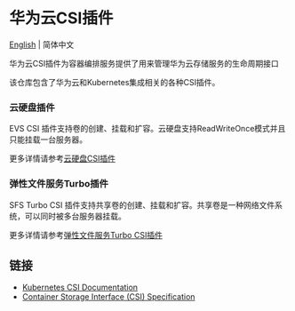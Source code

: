 # 华为云CSI插件

[English](./README.md) | 简体中文

华为云CSI插件为容器编排服务提供了用来管理华为云存储服务的生命周期接口

该仓库包含了华为云和Kubernetes集成相关的各种CSI插件。

### 云硬盘插件

EVS CSI 插件支持卷的创建、挂载和扩容。云硬盘支持ReadWriteOnce模式并且只能挂载一台服务器。

更多详情请参考[云硬盘CSI插件](./docs/evs/evs.md)

### 弹性文件服务Turbo插件

SFS Turbo CSI 插件支持共享卷的创建、挂载和扩容。共享卷是一种网络文件系统，可以同时被多台服务器挂载。

更多详情请参考[弹性文件服务Turbo CSI插件](./docs/sfsturbo/sfsturbo.md)

## 链接

- [Kubernetes CSI Documentation](https://kubernetes-csi.github.io/docs/)
- [Container Storage Interface (CSI) Specification](https://github.com/container-storage-interface/spec)

